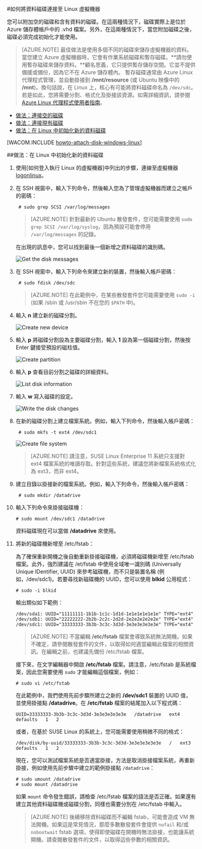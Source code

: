 ﻿<properties pageTitle="將磁碟附加至在 Azure 中執行 Linux 的虛擬機器" description="了解如何將資料磁碟附加至 Azure 虛擬機器，並初始化磁碟以便開始使用。" services="virtual-machines" documentationCenter="" authors="KBDAzure" manager="timlt" editor="tysonn"/>

<tags ms.service="virtual-machines" ms.workload="infrastructure-services" ms.tgt_pltfrm="vm-linux" ms.devlang="na" ms.topic="article" ms.date="1/26/2015" ms.author="kathydav"/>

#如何將資料磁碟連接至 Linux 虛擬機器

您可以附加空的磁碟和含有資料的磁碟。在這兩種情況下，磁碟實際上是位於 Azure 儲存體帳戶中的 .vhd 檔案。另外，在這兩種情況下，當您附加磁碟之後，磁碟必須完成初始化才能使用。 

> [AZURE.NOTE] 最佳做法是使用多個不同的磁碟來儲存虛擬機器的資料。當您建立 Azure 虛擬機器時，它會有作業系統磁碟和暫存磁碟。**請勿使用暫存磁碟來儲存資料。**顧名思義，它只提供暫存儲存空間。它並不提供備援或備份，因為它不在 Azure 儲存體內。 
> 暫存磁碟通常由 Azure Linux 代理程式管理，並自動掛接到 **/mnt/resource** (或 Ubuntu 映像中的 **/mnt**)。換句話說，在 Linux 上，核心有可能將資料磁碟命名為 `/dev/sdc`。若是如此，您將需要分割、格式化及掛接該資源。如需詳細資訊，請參閱 [Azure Linux 代理程式使用者指南](http://www.windowsazure.com/zh-tw/manage/linux/how-to-guides/linux-agent-guide/)。

- [做法：連接空的磁碟](#attachempty)
- [做法：連接現有磁碟](#attachexisting)
- [做法：在 Linux 中初始化新的資料磁碟](#initializeinlinux)

[WACOM.INCLUDE [howto-attach-disk-windows-linux](../includes/howto-attach-disk-windows-linux.md)]

##<a id="initializeinlinux"></a>做法：在 Linux 中初始化新的資料磁碟



1. 使用[如何登入執行 Linux 的虛擬機器]中列出的步驟，連線至虛擬機器[logonlinux]。



2. 在 SSH 視窗中，輸入下列命令，然後輸入您為了管理虛擬機器而建立之帳戶的密碼：

		# sudo grep SCSI /var/log/messages

	>[AZURE.NOTE] 針對最新的 Ubuntu 散發套件，您可能需要使用 `sudo grep SCSI /var/log/syslog`，因為預設可能會停用 `/var/log/messages` 的記錄。 

	在出現的訊息中，您可以找到最後一個新增之資料磁碟的識別碼。



	![Get the disk messages](./media/virtual-machines-linux-how-to-attach-disk/DiskMessages.png)



3. 在 SSH 視窗中，輸入下列命令來建立新的裝置，然後輸入帳戶密碼：

		# sudo fdisk /dev/sdc

	>[AZURE.NOTE] 在此範例中，在某些散發套件您可能需要使用 `sudo -i` (如果 /sbin 或 /usr/sbin 不在您的 `$PATH` 中)。


4. 輸入 **n** 建立新的磁碟分割。


	![Create new device](./media/virtual-machines-linux-how-to-attach-disk/DiskPartition.png)

5. 輸入 **p** 將磁碟分割設為主要磁碟分割，輸入 **1** 設為第一個磁碟分割，然後按 Enter 鍵接受預設的磁柱值。


	![Create partition](./media/virtual-machines-linux-how-to-attach-disk/DiskCylinder.png)



6. 輸入 **p** 查看目前分割之磁碟的詳細資料。


	![List disk information](./media/virtual-machines-linux-how-to-attach-disk/DiskInfo.png)



7. 輸入 **w** 寫入磁碟的設定。


	![Write the disk changes](./media/virtual-machines-linux-how-to-attach-disk/DiskWrite.png)

8. 在新的磁碟分割上建立檔案系統。例如，輸入下列命令，然後輸入帳戶密碼：

		# sudo mkfs -t ext4 /dev/sdc1

	![Create file system](./media/virtual-machines-linux-how-to-attach-disk/DiskFileSystem.png)

	>[AZURE.NOTE] 請注意，SUSE Linux Enterprise 11 系統只支援對 ext4 檔案系統的唯讀存取。針對這些系統，建議您將新檔案系統格式化為 ext3，而非 ext4。


9. 建立目錄以掛接新的檔案系統。例如，輸入下列命令，然後輸入帳戶密碼：

		# sudo mkdir /datadrive


10. 輸入下列命令來掛接磁碟機：

		# sudo mount /dev/sdc1 /datadrive

	資料磁碟現在可以當做 **/datadrive** 來使用。


11. 將新的磁碟機新增至 /etc/fstab：

	為了確保重新開機之後自動重新掛接磁碟機，必須將磁碟機新增至 /etc/fstab 檔案。此外，強烈建議在 /et/fstab 中使用全域唯一識別碼 (Universally Unique IDentifier, UUID) 來參考磁碟機，而不只是裝置名稱 (例如，/dev/sdc1)。若要尋找新磁碟機的 UUID，您可以使用 **blkid** 公用程式：
	
		# sudo -i blkid

	輸出類似如下範例：

		/dev/sda1: UUID="11111111-1b1b-1c1c-1d1d-1e1e1e1e1e1e" TYPE="ext4"
		/dev/sdb1: UUID="22222222-2b2b-2c2c-2d2d-2e2e2e2e2e2e" TYPE="ext4"
		/dev/sdc1: UUID="33333333-3b3b-3c3c-3d3d-3e3e3e3e3e3e" TYPE="ext4"


	>[AZURE.NOTE] 不當編輯 **/etc/fstab** 檔案會導致系統無法開機。如果不確定，請參閱散發套件的文件，以取得如何適當編輯此檔案的相關資訊。在編輯之前，也建議先備份 /etc/fstab 檔案。

	接下來，在文字編輯器中開啟 **/etc/fstab** 檔案。請注意，/etc/fstab 是系統檔案，因此您需要使用 `sudo` 才能編輯這個檔案，例如：

		# sudo vi /etc/fstab

	在此範例中，我們使用先前步驟所建立之新的 **/dev/sdc1** 裝置的 UUID 值，並使用掛接點 **/datadrive**。在 **/etc/fstab** 檔案的結尾加入以下程式碼：

		UUID=33333333-3b3b-3c3c-3d3d-3e3e3e3e3e3e   /datadrive   ext4   defaults   1   2

	或者，在基於 SUSE Linux 的系統上，您可能需要使用稍微不同的格式：

		/dev/disk/by-uuid/33333333-3b3b-3c3c-3d3d-3e3e3e3e3e3e   /   ext3   defaults   1   2

	現在，您可以測試檔案系統是否適當掛接，方法是取消掛接檔案系統，再重新掛接，例如使用先前步驟中建立的範例掛接點 `/datadrive`： 

		# sudo umount /datadrive
		# sudo mount /datadrive

	如果 `mount` 命令發生錯誤，請檢查 /etc/fstab 檔案的語法是否正確。如果還有建立其他資料磁碟機或磁碟分割，同樣也需要分別在 /etc/fstab 中輸入。


	>[AZURE.NOTE] 後續移除資料磁碟而不編輯 fstab，可能會造成 VM 無法開機。如果這是常見情況，那麼多數散發套件會提供 `nofail` 和/或 `nobootwait` fstab 選項，使得即使磁碟在開機時無法掛接，也能讓系統開機。請查閱散發套件的文件，以取得這些參數的相關資訊。

[logonlinux]: ../virtual-machines-linux-how-to-log-on/


<!--HONumber=42-->
